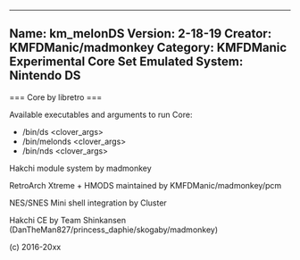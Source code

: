 -----------------------
Name: km_melonDS
Version: 2-18-19
Creator: KMFDManic/madmonkey
Category: KMFDManic Experimental Core Set
Emulated System: Nintendo DS
-----------------------
=== Core by libretro ===

Available executables and arguments to run Core:
- /bin/ds <rom> <clover_args>
- /bin/melonds <rom> <clover_args>
- /bin/nds <rom> <clover_args>

Hakchi module system by madmonkey

RetroArch Xtreme + HMODS maintained by KMFDManic/madmonkey/pcm

NES/SNES Mini shell integration by Cluster

Hakchi CE by Team Shinkansen (DanTheMan827/princess_daphie/skogaby/madmonkey)

(c) 2016-20xx
